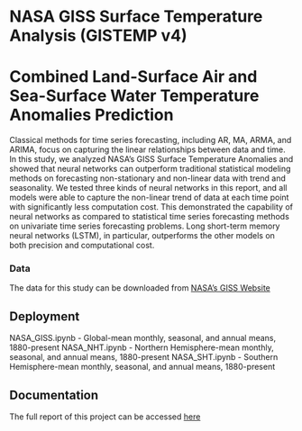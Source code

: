 # NASA GISS Surface Temperature Analysis (GISTEMP v4) 
# Combined Land-Surface Air and Sea-Surface Water Temperature Anomalies Prediction

Classical methods for time series forecasting, including AR, MA, ARMA, and ARIMA, focus on capturing the linear relationships between data and time. In this study, we analyzed NASA’s GISS Surface Temperature Anomalies and showed that neural networks can outperform traditional statistical modeling methods on forecasting non-stationary and non-linear data with trend and seasonality. We tested three kinds of neural networks in this report, and all models were able to capture the non-linear trend of data at each time point with significantly less computation cost. This demonstrated the capability of neural networks as compared to statistical time series forecasting methods on univariate time series forecasting problems. Long short-term memory neural networks (LSTM), in particular, outperforms the other models on both precision and computational cost.

### Data

The data for this study can be downloaded from [NASA’s GISS Website](https://data.giss.nasa.gov/gistemp/)

## Deployment

NASA_GISS.ipynb - Global-mean monthly, seasonal, and annual means, 1880-present
NASA_NHT.ipynb - Northern Hemisphere-mean monthly, seasonal, and annual means, 1880-present
NASA_SHT.ipynb - Southern Hemisphere-mean monthly, seasonal, and annual means, 1880-present

## Documentation

The full report of this project can be accessed [here](https://drive.google.com/file/d/1q_flBa3yUagoTgCBYFARxMe1k1lCNWXP/view?usp=sharing)
